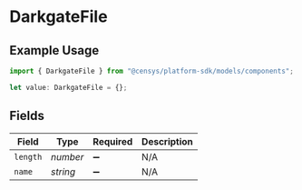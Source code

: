 # DarkgateFile

## Example Usage

```typescript
import { DarkgateFile } from "@censys/platform-sdk/models/components";

let value: DarkgateFile = {};
```

## Fields

| Field              | Type               | Required           | Description        |
| ------------------ | ------------------ | ------------------ | ------------------ |
| `length`           | *number*           | :heavy_minus_sign: | N/A                |
| `name`             | *string*           | :heavy_minus_sign: | N/A                |
